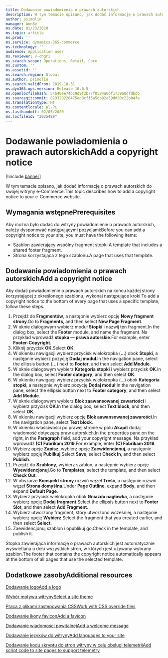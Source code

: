 ```yaml
---
title: Dodawanie powiadomienia o prawach autorskich
description: W tym temacie opisano, jak dodać informację o prawach autorskich do swojej witryny e-Commerce.
author: psimolin
manager: AnnBe
ms.date: 01/23/2020
ms.topic: article
ms.prod: ''
ms.service: dynamics-365-commerce
ms.technology: ''
audience: Application user
ms.reviewer: v-chgri
ms.search.scope: Operations, Retail, Core
ms.custom: ''
ms.assetid: ''
ms.search.region: Global
ms.author: psimolin
ms.search.validFrom: 2019-10-31
ms.dyn365.ops.version: Release 10.0.5
ms.openlocfilehash: 54b48ee74bc9d9f2b77f0584a0bf1739a8dfdbdb
ms.sourcegitcommit: 829329220475ed8cff5a5db92a59dd90c22b04fa
ms.translationtype: HT
ms.contentlocale: pl-PL
ms.lasthandoff: 02/05/2020
ms.locfileid: "3025489"
---
```

# <a name="add-a-copyright-notice"></a><span data-ttu-id="03818-103">Dodawanie powiadomienia o prawach autorskich</span><span class="sxs-lookup"><span data-stu-id="03818-103">Add a copyright notice</span></span>


[!include [banner](includes/banner.md)]

<span data-ttu-id="03818-104">W tym temacie opisano, jak dodać informację o prawach autorskich do swojej witryny e-Commerce.</span><span class="sxs-lookup"><span data-stu-id="03818-104">This topic describes how to add a copyright notice to your e-Commerce website.</span></span>

## <a name="prerequisites"></a><span data-ttu-id="03818-105">Wymagania wstępne</span><span class="sxs-lookup"><span data-stu-id="03818-105">Prerequisites</span></span>

<span data-ttu-id="03818-106">Aby można było dodać do witryny powiadomienie o prawach autorskich, należy dysponować następującymi pozycjami:</span><span class="sxs-lookup"><span data-stu-id="03818-106">Before you can add a copyright notice to your site, you must have the following items:</span></span>

- <span data-ttu-id="03818-107">Szablon zawierający wspólny fragment stopki.</span><span class="sxs-lookup"><span data-stu-id="03818-107">A template that includes a shared footer fragment.</span></span>
- <span data-ttu-id="03818-108">Strona korzystająca z tego szablonu.</span><span class="sxs-lookup"><span data-stu-id="03818-108">A page that uses that template.</span></span>

## <a name="add-a-copyright-notice"></a><span data-ttu-id="03818-109">Dodawanie powiadomienia o prawach autorskich</span><span class="sxs-lookup"><span data-stu-id="03818-109">Add a copyright notice</span></span>

<span data-ttu-id="03818-110">Aby dodać powiadomienie o prawach autorskich na końcu każdej strony korzystającej z określonego szablonu, wykonaj następujące kroki.</span><span class="sxs-lookup"><span data-stu-id="03818-110">To add a copyright notice to the bottom of every page that uses a specific template, follow these steps.</span></span>

1. <span data-ttu-id="03818-111">Przejdź do **Fragmentów**, a następnie wybierz opcję **Nowy fragment strony**.</span><span class="sxs-lookup"><span data-stu-id="03818-111">Go to **Fragments**, and then select **New Page Fragment**.</span></span>
1. <span data-ttu-id="03818-112">W oknie dialogowym wybierz moduł **Stopki** i nazwij ten fragment.</span><span class="sxs-lookup"><span data-stu-id="03818-112">In the dialog box, select the **Footer** module, and name the fragment.</span></span> <span data-ttu-id="03818-113">Na przykład wprowadź **stopka — prawa autorskie**.</span><span class="sxs-lookup"><span data-stu-id="03818-113">For example, enter **Footer-Copyright**.</span></span>
1. <span data-ttu-id="03818-114">Kliknij przycisk **OK**.</span><span class="sxs-lookup"><span data-stu-id="03818-114">Select **OK**.</span></span>
1. <span data-ttu-id="03818-115">W okienku nawigacji wybierz przycisk wielokropka (**...**) obok **Stopki**, a następnie wybierz pozycję **Dodaj moduł**.</span><span class="sxs-lookup"><span data-stu-id="03818-115">In the navigation pane, select the ellipsis button (**...**) next to **Footer**, and then select **Add Module**.</span></span>
1. <span data-ttu-id="03818-116">W oknie dialogowym wybierz **Kategoria stopki** i wybierz przycisk **OK**.</span><span class="sxs-lookup"><span data-stu-id="03818-116">In the dialog box, select **Footer category**, and then select **OK**.</span></span>
1. <span data-ttu-id="03818-117">W okienku nawigacji wybierz przycisk wielokropka (...) obok **Kategoria stopki**, a następnie wybierz pozycję **Dodaj moduł**.</span><span class="sxs-lookup"><span data-stu-id="03818-117">In the navigation pane, select the ellipsis button next to **Footer category**, and then select **Add Module**.</span></span>
1. <span data-ttu-id="03818-118">W oknie dialogowym wybierz **Blok zaawansowanej zawartości** i wybierz przycisk **OK**.</span><span class="sxs-lookup"><span data-stu-id="03818-118">In the dialog box, select **Text block**, and then select **OK**.</span></span>
1. <span data-ttu-id="03818-119">W okienku nawigacji wybierz opcję **Blok aawansowanej zawarości**.</span><span class="sxs-lookup"><span data-stu-id="03818-119">In the navigation pane, select **Text block**.</span></span>
1. <span data-ttu-id="03818-120">W okienku właściwości po prawej stronie w polu **Akapit** dodaj wiadomość dotyczącą praw autorskich.</span><span class="sxs-lookup"><span data-stu-id="03818-120">In the properties pane on the right, in the **Paragraph** field, add your copyright message.</span></span> <span data-ttu-id="03818-121">Na przykład wprowadź **(C) Fabrikam 2019**.</span><span class="sxs-lookup"><span data-stu-id="03818-121">For example, enter **(C) Fabrikam 2019**.</span></span>
1. <span data-ttu-id="03818-122">Wybierz opcję **Zapisz**, wybierz opcję **Zaewidencjonuj**, a następnie wybierz opcję **Publikuj**.</span><span class="sxs-lookup"><span data-stu-id="03818-122">Select **Save**, select **Check In**, and then select **Publish**.</span></span>
1. <span data-ttu-id="03818-123">Przejdź do **Szablony**, wybierz szablon, a następnie wybierz opcję **Wyewidencjonuj**.</span><span class="sxs-lookup"><span data-stu-id="03818-123">Go to **Templates**, select the template, and then select **Check Out**.</span></span>
1. <span data-ttu-id="03818-124">W obszarze **Konspekt strony** rozwiń węzeł **Treść**, a następnie rozwiń węzeł **Strona domyślna**.</span><span class="sxs-lookup"><span data-stu-id="03818-124">Under **Page Outline**, expand **Body**, and then expand **Default Page**.</span></span>
1. <span data-ttu-id="03818-125">Wybierz przycisk wielokropka obok **Gniazdo nagłówka**, a następnie wybierz opcję **Dodaj fragment**.</span><span class="sxs-lookup"><span data-stu-id="03818-125">Select the ellipsis button next to **Footer Slot**, and then select **Add Fragment**.</span></span>
1. <span data-ttu-id="03818-126">Wybierz utworzony fragment, który utworzono wcześniej, a następnie wybierz opcję **Wybierz**.</span><span class="sxs-lookup"><span data-stu-id="03818-126">Select the fragment that you created earlier, and then select **Select**.</span></span>
1. <span data-ttu-id="03818-127">Zaewidencjonuj szablon i opublikuj go.</span><span class="sxs-lookup"><span data-stu-id="03818-127">Check in the template, and publish it.</span></span>

<span data-ttu-id="03818-128">Stopka zawierająca informację o prawach autorskich jest automatycznie wyświetlana u dołu wszystkich stron, w których jest używany wybrany szablon.</span><span class="sxs-lookup"><span data-stu-id="03818-128">The footer that contains the copyright notice automatically appears at the bottom of all pages that use the selected template.</span></span>

## <a name="additional-resources"></a><span data-ttu-id="03818-129">Dodatkowe zasoby</span><span class="sxs-lookup"><span data-stu-id="03818-129">Additional resources</span></span>

[<span data-ttu-id="03818-130">Dodawanie logo</span><span class="sxs-lookup"><span data-stu-id="03818-130">Add a logo</span></span>](add-logo.md)

[<span data-ttu-id="03818-131">Wybór motywu witryny</span><span class="sxs-lookup"><span data-stu-id="03818-131">Select a site theme</span></span>](select-site-theme.md)

[<span data-ttu-id="03818-132">Praca z plikami zastępowania CSS</span><span class="sxs-lookup"><span data-stu-id="03818-132">Work with CSS override files</span></span>](css-override-files.md)

[<span data-ttu-id="03818-133">Dodawanie ikony favicon</span><span class="sxs-lookup"><span data-stu-id="03818-133">Add a favicon</span></span>](add-favicon.md)

[<span data-ttu-id="03818-134">Dodawanie wiadomości powitalnej</span><span class="sxs-lookup"><span data-stu-id="03818-134">Add a welcome message</span></span>](add-welcome-message.md)

[<span data-ttu-id="03818-135">Dodawanie języków do witryny</span><span class="sxs-lookup"><span data-stu-id="03818-135">Add languages to your site</span></span>](add-languages-to-site.md)

[<span data-ttu-id="03818-136">Dodawanie kodu skryptu do stron witryny w celu obsługi telemetrii</span><span class="sxs-lookup"><span data-stu-id="03818-136">Add script code to site pages to support telemetry</span></span>](add-telemetry.md)

